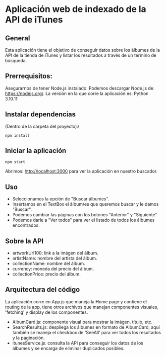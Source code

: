 # Aplicación web de indexado de la API de iTunes

## General

Esta aplicación tiene el objetivo de conseguir datos sobre los álbumes de la API de la tienda de iTunes y listar los resultados a través de un término de búsqueda.

## Prerrequisitos:

Asegurarnos de tener Node.js instalado. Podemos descargar Node.js de: https://nodejs.org/. La versión en la que corre la aplicación es: Python 3.10.11

## Instalar dependencias

(Dentro de la carpeta del proyecto):\
```properties
npm install
```  

## Iniciar la aplicación

```properties
npm start
``` 

Abrimos: [http://localhost:3000](http://localhost:3000) para ver la aplicación en nuestro buscador.

## Uso

- Seleccionamos la opción de "Buscar álbumes".
- Insertamos en el TextBox el álbum/es que queremos buscar y le damos "Buscar".
- Podemos cambiar las páginas con los botones "Anterior" y "Siguiente"
- Podemos darle a "Ver todos" para ver el listado de todos los álbumes encontrados.

## Sobre la API

- artworkUrl100: link a la imágen del álbum.
- artistName: nombre del artista del álbum.
- collectionName: nombre del álbum.
- currency: moneda del precio del álbum.
- collectionPrice: precio del álbum.

## Arquitectura del código

La aplicación corre en App.js que maneja la Home page y contiene el routing de la app, tiene otros archivos que manejan componentes visuales, 'fetching' y display de los componentes.
- AlbumCard.js: componente visual para mostrar la imágen, título, etc.
- SearchResults.js: despliega los álbumes en formato de AlbumCard, aquí también se maneja el checkbox de 'SeeAll' para ver todos los resultados y la paginación.
- itunesService.js: consulta la API para conseguir los datos de los álbumes y se encarga de eliminar duplicados posibles.

